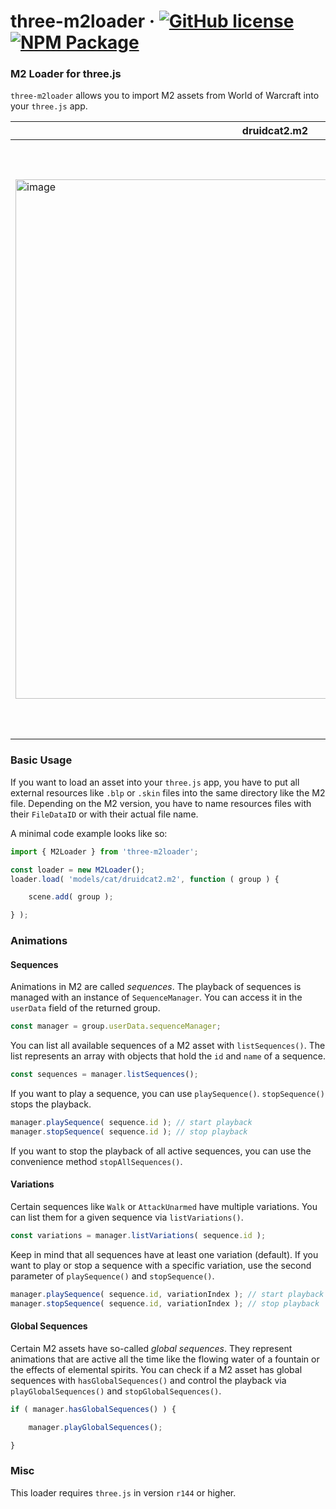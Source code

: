 # three-m2loader &middot; [![GitHub license](https://img.shields.io/badge/license-MIT-blue.svg)](https://github.com/Mugen87/yuka/blob/master/LICENSE) [![NPM Package](https://img.shields.io/npm/v/three-m2loader.svg)](https://www.npmjs.com/package/three-m2loader)

### M2 Loader for three.js

`three-m2loader` allows you to import M2 assets from World of Warcraft into your `three.js` app.

| druidcat2.m2  | 7ne_druid_worktable02.m2 | gilneas_fountain01.m2 |
| ------------- | ------------- | ------------- |
| <img width="831" alt="image" src="https://user-images.githubusercontent.com/12612165/187862354-6399b1f3-fc07-4d97-8043-8a896fd5d063.png">  | <img width="863" alt="image" src="https://user-images.githubusercontent.com/12612165/187862411-97df95a5-ae00-4122-addf-31b1cb57bd6e.png">  | <img width="952" alt="image" src="https://user-images.githubusercontent.com/12612165/187862560-14f23b79-eff0-413a-a010-22f67387b7fd.png"> |

### Basic Usage

If you want to load an asset into your `three.js` app, you have to put all external resources like `.blp` or `.skin` files into the same directory like the M2 file. Depending on the M2 version, you have to name resources files with their `FileDataID` or with their actual file name. 

A minimal code example looks like so:

```js
import { M2Loader } from 'three-m2loader';

const loader = new M2Loader();
loader.load( 'models/cat/druidcat2.m2', function ( group ) {

    scene.add( group );

} );
```

### Animations

#### Sequences

Animations in M2 are called *sequences*. The playback of sequences is managed with an instance of `SequenceManager`. You can access it in the `userData` field of the returned group. 
```js
const manager = group.userData.sequenceManager;
```

You can list all available sequences of a M2 asset with `listSequences()`. The list represents an array with objects that hold the `id` and `name` of a sequence.
```js
const sequences = manager.listSequences();
```
If you want to play a sequence, you can use `playSequence()`. `stopSequence()` stops the playback.
```js
manager.playSequence( sequence.id ); // start playback
manager.stopSequence( sequence.id ); // stop playback
```
If you want to stop the playback of all active sequences, you can use the convenience method `stopAllSequences()`.

#### Variations

Certain sequences like `Walk` or `AttackUnarmed` have multiple variations. You can list them for a given sequence via `listVariations()`.

```js
const variations = manager.listVariations( sequence.id );
```
Keep in mind that all sequences have at least one variation (default). If you want to play or stop a sequence with a specific variation, use the second parameter of `playSequence()` and `stopSequence()`.
```js
manager.playSequence( sequence.id, variationIndex ); // start playback
manager.stopSequence( sequence.id, variationIndex ); // stop playback
```

#### Global Sequences

Certain M2 assets have so-called *global sequences*. They represent animations that are active all the time like the flowing water of a fountain or the effects of elemental spirits.
You can check if a M2 asset has global sequences with `hasGlobalSequences()` and control the playback via `playGlobalSequences()` and `stopGlobalSequences()`.

```js
if ( manager.hasGlobalSequences() ) {

    manager.playGlobalSequences();

}
```

### Misc

This loader requires `three.js` in version `r144` or higher.
